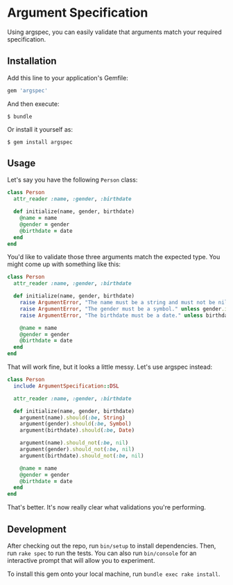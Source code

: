 # Argument Specification

Using argspec, you can easily validate that arguments match your required specification.

## Installation

Add this line to your application's Gemfile:

```ruby
gem 'argspec'
```

And then execute:

    $ bundle

Or install it yourself as:

    $ gem install argspec

## Usage

Let's say you have the following ```Person``` class:

```ruby
class Person
  attr_reader :name, :gender, :birthdate

  def initialize(name, gender, birthdate)
    @name = name
    @gender = gender
    @birthdate = date
  end
end
```

You'd like to validate those three arguments match the expected type. You might come up with something like this:

```ruby
class Person
  attr_reader :name, :gender, :birthdate

  def initialize(name, gender, birthdate)
    raise ArgumentError, "The name must be a string and must not be nil." if !name.is_a?(String) || name.empty?
    raise ArgumentError, "The gender must be a symbol." unless gender.is_a?(Symbol)
    raise ArgumentError, "The birthdate must be a date." unless birthdate.is_a?(Date)

    @name = name
    @gender = gender
    @birthdate = date
  end
end
```

That will work fine, but it looks a little messy. Let's use argspec instead:

```ruby
class Person
  include ArgumentSpecification::DSL

  attr_reader :name, :gender, :birthdate

  def initialize(name, gender, birthdate)
    argument(name).should(:be, String)
    argument(gender).should(:be, Symbol)
    argument(birthdate).should(:be, Date)

    argument(name).should_not(:be, nil)
    argument(gender).should_not(:be, nil)
    argument(birthdate).should_not(:be, nil)

    @name = name
    @gender = gender
    @birthdate = date
  end
end
```

That's better. It's now really clear what validations you're performing.

## Development

After checking out the repo, run `bin/setup` to install dependencies. Then, run `rake spec` to run the tests. You can also run `bin/console` for an interactive prompt that will allow you to experiment.

To install this gem onto your local machine, run `bundle exec rake install`.
